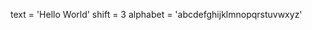 <!-- Key aspects of variable naming in Python are:

Some words are reserved keywords (e.g. for, while, True). They have a special meaning in Python, so you cannot use them for variable names.
Variable names cannot start with a number, and they can only contain alpha-numeric characters or underscores.
Variable names are case sensitive, i.e. my_var is different from my_Var and MY_VAR.
Finally, it is a common convention to write variable names using snake_case, where each space is replaced by an underscore character and the words are written in lowercase letters.
Remove both calls to print() and declare another variable called alphabet. Assign the string 'abcdefghijklmnopqrstuvwxyz' to this variable. -->

text = 'Hello World'
shift = 3
alphabet = 'abcdefghijklmnopqrstuvwxyz'